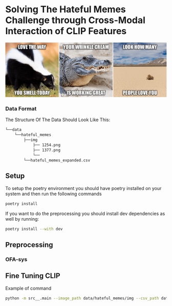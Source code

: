 # Solving The Hateful Memes Challenge through Cross-Modal Interaction of CLIP Features

<img src='readme_images/hateful_memes.png' width=1501>

### Data Format

The Structure Of The Data Should Look Like This:
```
└──data
    └──hateful_memes
        ├──img
            ├── 1254.png
            ├── 1377.png
            └── 
        └──hateful_memes_expanded.csv
```

## Setup 

To setup the poetry environment you should have poetry installed on your system and then run the following commands
```bash
poetry install
```
If you want to do the preprocessing you should install dev dependencies as well by running:
```bash
poetry install --with dev
```

## Preprocessing

### OFA-sys


## Fine Tuning CLIP
Example of command
```bash
python -m src__.main --image_path data/hateful_memes/img --csv_path data/hateful_memes/hateful_memes_expanded_ofa.csv --image_size 224 --max_epochs -1 --batch_size 9 --lr 1e-4
```